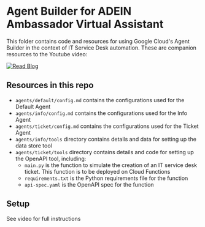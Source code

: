 # Agent Builder for ADEIN Ambassador Virtual Assistant
This folder contains code and resources for using Google Cloud's Agent Builder in the context of IT Service Desk automation. These are companion resources to the Youtube video:

[![Read Blog](https:/pH-8/default.jpg)](htyOl_pH-8)

## Resources in this repo
* `agents/default/config.md` contains the configurations used for the Default Agent
* `agents/info/config.md` contains the configurations used for the Info Agent
* `agents/ticket/config.md` contains the configurations used for the Ticket Agent
* `agents/info/tools` directory contains details and data for setting up the data store tool
* `agents/ticket/tools` directory contains details and code for setting up the OpenAPI tool, including:
  * `main.py` is the function to simulate the creation of an IT service desk ticket. This function is to be deployed on Cloud Functions
  * `requirements.txt` is the Python requirements file for the function
  * `api-spec.yaml` is the OpenAPI spec for the function

## Setup
See video for full instructions